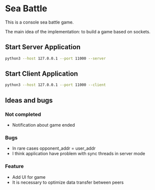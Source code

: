 # Sea Battle

This is a console sea battle game.

The main idea of the implementation: to build a game based on sockets.

## Start Server Application

```bash
python3 --host 127.0.0.1 --port 11000 --server
``` 

## Start Client Application

```bash
python3 --host 127.0.0.1 --port 11000 --client
``` 

## Ideas and bugs

### Not completed
- Notification about game ended

### Bugs
- In rare cases opponent_addr = user_addr
- I think application have problem with sync threads in server mode

### Feature
- Add UI for game
- It is necessary to optimize data transfer between peers
